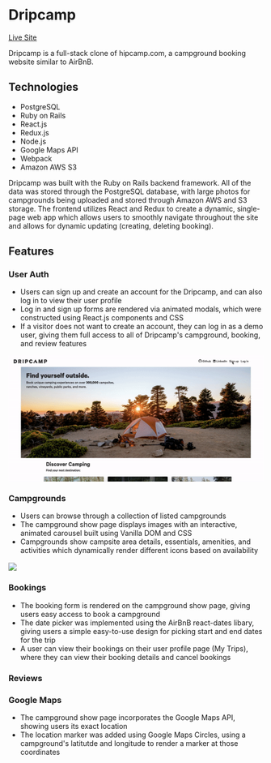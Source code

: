 # Dripcamp

[Live Site](https://dripcamp.herokuapp.com)

Dripcamp is a full-stack clone of hipcamp.com, a campground booking website similar to AirBnB. 


## Technologies
- PostgreSQL
- Ruby on Rails
- React.js
- Redux.js
- Node.js
- Google Maps API
- Webpack
- Amazon AWS S3

Dripcamp was built with the Ruby on Rails backend framework. All of the data was stored through the PostgreSQL database, with large photos for campgrounds being uploaded and stored through Amazon AWS and S3 storage. The frontend utilizes React and Redux to create a dynamic, single-page web app which allows users to smoothly navigate throughout the site and allows for dynamic updating (creating, deleting booking).

## Features
### User Auth
- Users can sign up and create an account for the Dripcamp, and can also log in to view their user profile
- Log in and sign up forms are rendered via animated modals, which were constructed using React.js components and CSS
- If a visitor does not want to create an account, they can log in as a demo user, giving them full access to all of Dripcamp's campground, booking, and review features

<img src="app/assets/demos/userauth.gif" align="center"></img>


### Campgrounds
- Users can browse through a collection of listed campgrounds
- The campground show page displays images with an interactive, animated carousel built using Vanilla DOM and CSS
- Campgrounds show campsite area details, essentials, amenities, and activities which dynamically render different icons based on availability

<img src="app/assets/demos/campgrounddemo.gif" align="center"></img>

### Bookings
- The booking form is rendered on the campground show page, giving users easy access to book a campground
- The date picker was implemented using the AirBnB react-dates libary, giving users a simple easy-to-use design for picking start and end dates for the trip
- A user can view their bookings on their user profile page (My Trips), where they can view their booking details and cancel bookings

### Reviews

### Google Maps
- The campground show page incorporates the Google Maps API, showing users its exact location
- The location marker was added using Google Maps Circles, using a campground's latitutde and longitude to render a marker at those coordinates
